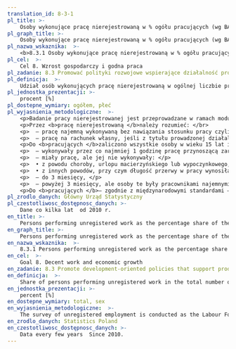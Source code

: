 ```yaml
---
translation_id: 8-3-1
pl_title: >-
    Osoby wykonujące pracę nierejestrowaną w % ogółu pracujących (wg BAEL)
pl_graph_title: >-
    Osoby wykonujące pracę nierejestrowaną w % ogółu pracujących (wg BAEL)
pl_nazwa_wskaznika:  >-
    <b>8.3.1 Osoby wykonujące pracę nierejestrowaną w % ogółu pracujących (wg BAEL)</b>
pl_cel:  >-
    Cel 8. Wzrost gospodarczy i godna praca
pl_zadanie: 8.3 Promować polityki rozwojowe wspierające działalność produkcyjną, tworzenie godziwych miejsc pracy, przedsiębiorczość, kreatywność i innowacje. Zachęcać do formalizacji i rozwoju mikro, małych i średnich przedsiębiorstw, w tym poprzez dostęp do usług finansowych
pl_definicja:  >-
    Udział osób wykonujących pracę nierejestrowaną w ogólnej liczbie pracujących.
pl_jednostka_prezentacji: >-
    procent [%]
pl_dostepne_wymiary: ogółem, płeć
pl_wyjasnienia_metodologiczne:  >-
    <p>Badanie pracy nierejestrowanej jest przeprowadzane w ramach modułu do Badania Aktywności Ekonomicznej Ludności (BAEL) – „Nietypowe formy zatrudnienia i praca nierejestrowana”. Badanie modułowe jest dodatkowym badaniem realizowanym jednocześnie z badaniem podstawowym pozwalającym na rozszerzenie zakresu informacji zdobywanych w badaniu podstawowym.</p>
    <p>Przez <b>pracę nierejestrowaną </b>należy rozumieć: </br>
    <p>  – pracę najemną wykonywaną bez nawiązania stosunku pracy czyli bez umowy o pracę, bez umowy zlecenia, umowy o dzieło lub jakiejkolwiek innej pisemnej umowy pomiędzy pracodawcą i pracownikiem bez względu na sektor własności (również u osób fizycznych i w indywidualnych gospodarstwach rolnych)  praca nie może być również wykonywana na podstawie powołania, mianowania lub wyboru  z tytułu wykonywania pracy nierejestrowanej pracownik nie uzyskuje ubezpieczenia społecznego, a więc uprawnień do korzystania ze świadczeń społecznych  okres wykonywania tej pracy nie jest także zaliczany jako składkowy z punktu widzenia ZUS, a pracodawca nie odprowadza na konto ZUS i Funduszu Pracy odpowiednich sum z tytułu wypłacanego wynagrodzenia  od dochodów z pracy nierejestrowanej nie są płacone podatki dochodowe, </br>
    <p>  – pracę na rachunek własny, jeśli z tytułu prowadzonej działalności gospodarczej nie są realizowane obowiązki finansowe wobec państwa (np. podatki).</p>
    <p>Do <b>pracujących </b>zaliczono wszystkie osoby w wieku 15 lat i więcej, które w okresie badanego tygodnia:</p>
    <p>  – wykonywały przez co najmniej 1 godzinę pracę przynoszącą zarobek lub dochód tzn. były zatrudnione w charakterze pracownika najemnego, pracowały we własnym (lub dzierżawionym) gospodarstwie rolnym lub prowadziły własną działalność gospodarczą poza rolnictwem, pomagały (bez wynagrodzenia) w prowadzeniu rodzinnego gospodarstwa rolnego lub rodzinnej działalności gospodarczej poza rolnictwem,</p>
    <p>  – miały pracę, ale jej nie wykonywały: </p>
    <p>  • z powodu choroby, urlopu macierzyńskiego lub wypoczynkowego, </p>
    <p>  • z innych powodów, przy czym długość przerwy w pracy wynosiła: </p>
    <p>  – do 3 miesięcy, </p>
    <p>  – powyżej 3 miesięcy, ale osoby te były pracownikami najemnymi i w tym czasie otrzymywały, co najmniej 50% dotychczasowego wynagrodzenia.</p>
    <p>Do <b>pracujących </b>– zgodnie z międzynarodowymi standardami – zaliczani są również uczniowie, z którymi zakłady pracy lub osoby fizyczne zawarły umowę o naukę zawodu lub przyuczenie do określonej pracy, jeżeli otrzymywali wynagrodzenie.</p>
pl_zrodlo_danych: Główny Urząd Statystyczny
pl_czestotliwosc_dostępnosc_danych: >-
    Dane co kilka lat  od 2010 r.
en_title: >-
    Persons performing unregistered work as the percentage share of the employed (according to LFS)
en_graph_title: >-
    Persons performing unregistered work as the percentage share of the employed (according to LFS)
en_nazwa_wskaznika:  >-
    8.3.1 Persons performing unregistered work as the percentage share of the employed (according to LFS)
en_cel:  >-
    Goal 8. Decent work and economic growth
en_zadanie: 8.3 Promote development-oriented policies that support productive activities, decent job creation, entrepreneurship, creativity and innovation, and encourage the formalization and growth of micro-, small- and medium-sized enterprises, including through access to financial services
en_definicja:  >-
    Share of persons performing unregistered work in the total number of the employed.
en_jednostka_prezentacji: >-
    percent [%]
en_dostepne_wymiary: total, sex
en_wyjasnienia_metodologiczne:  >-
    The survey of unregistered employment is conducted as the Labour Force Survey (LFS) module – Atypical forms of employment and unregistered employment. A module survey is an additional survey carried out simultaneously with the core survey, which allows extending the scope of information obtained in the core survey.Unregistered unemploymet is defined as: – employment performed without employment relationship, that is, without a contract, order-agreement, contract for a particular task/work or any other written agreement between the employer and employee, regardless of the ownership sector (also in private households and in private farms)  unregistered work cannot be performed on the basis of call, appointment, or election  performing unregistered work does not entitle the employee to social security and, by implication, to the right to social benefits  the duration of that work is not counted as contribution from the viewpoint of Social Insurance Institution  the employer does not allot contribution from the employee's wages and salaries to Social Insurance Institution and Labour Found  income taxes are not deducted from income generated through unregistered employment, – self-employment if the concluded economic activity does not meet financial obligations to the state (e.g. taxes).The employed are defined as all persons aged 15 and more who during the reference week:– performed for at least one hour any work generating pay or income, i.e. were employed as employees, worked on their own (or leased) agricultural farm, or conducted their own economic activity outside agriculture, assisted (without pay) in work on family agricultural farm or in conducting family economic activity outside agriculture,– had work but did not perform it due to: sickness, maternity leave, paternal leave or vacation, other reasons but the break in employment: - did not exceed 3 months,- excedeed 3 months but these persons worked as employees and during that period received at least 50% of the hitherto remuneration.In accordance with the international standards, among the employed, there are also included apprentices who entered into occupational training or occupational preparation contract with a private or public employer if they received remuneration.
en_zrodlo_danych: Statistics Poland
en_czestotliwosc_dostępnosc_danych: >-
    Data every few years  Since 2010.
---
```

